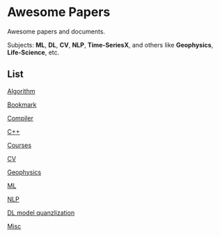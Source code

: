 # Awesome Papers

Awesome papers and documents.

Subjects: **ML**, **DL**, **CV**, **NLP**, **Time-SeriesX**, and others like **Geophysics**, **Life-Science**, etc.

## List

[Algorithm](./algo.md)

[Bookmark](./bookmarks.md)

[Compiler](./compilers.md)

[C++](./cpp.md)

[Courses](./courses.md)

[CV](./cv.md)

[Geophysics](./geophysics.md)

[ML](./ml.md)

[NLP](./nlp.md)

[DL model quanzlization](./quanzlization.md)

[Misc](./misc.md)
